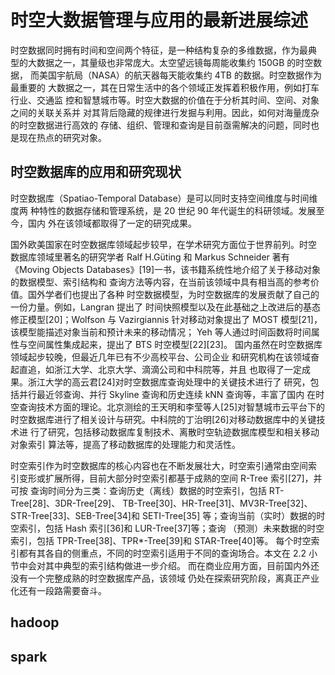 # 时空大数据管理与应用的最新进展综述

时空数据同时拥有时间和空间两个特征，是一种结构复杂的多维数据，作为最典 型的大数据之一，其量级也非常庞大。太空望远镜每周能收集约 150GB 的时空数据， 而美国宇航局（NASA）的航天器每天能收集约 4TB 的数据。时空数据作为最重要的 大数据之一，其在日常生活中的各个领域正发挥着积极作用，例如打车行业、交通监 控和智慧城市等。时空大数据的价值在于分析其时间、空间、对象之间的关联关系并 对其背后隐藏的规律进行发掘与利用。因此，如何对海量庞杂的时空数据进行高效的 存储、组织、管理和查询是目前亟需解决的问题，同时也是现在热点的研究对象。



## 时空数据库的应用和研究现状

时空数据库（Spatiao-Temporal Database）是可以同时支持空间维度与时间维度两 种特性的数据存储和管理系统，是 20 世纪 90 年代诞生的科研领域。发展至今，国内 外在该领域都取得了一定的研究成果。

国外欧美国家在时空数据库领域起步较早，在学术研究方面位于世界前列。时空 数据库领域里著名的研究学者 Ralf H.Güting 和 Markus Schneider 著有《Moving Objects Databases》[19]一书，该书籍系统性地介绍了关于移动对象的数据模型、索引结构和 查询方法等内容，在当前该领域中具有相当高的参考价值。国外学者们也提出了各种 时空数据模型，为时空数据库的发展贡献了自己的一份力量。例如，Langran 提出了 时间快照模型以及在此基础之上改进后的基态修正模型[20]；Wolfson 与 Vazirgiannis 针对移动对象提出了 MOST 模型[21]，该模型能描述对象当前和预计未来的移动情况； Yeh 等人通过时间函数将时间属性与空间属性集成起来，提出了 BTS 时空模型[22][23]。 国内虽然在时空数据库领域起步较晚，但最近几年已有不少高校平台、公司企业 和研究机构在该领域奋起直追，如浙江大学、北京大学、滴滴公司和中科院等，并且 也取得了一定成果。浙江大学的高云君[24]对时空数据库查询处理中的关键技术进行了 研究，包括并行最近邻查询、并行 Skyline 查询和历史连续 kNN 查询等，丰富了国内 在时空查询技术方面的理论。北京测绘的王天明和李莹等人[25]对智慧城市云平台下的 时空数据库进行了相关设计与研究。中科院的丁治明[26]对移动数据库中的关键技术进 行了研究，包括移动数据库复制技术、离散时空轨迹数据库模型和相关移动对象索引 算法等，提高了移动数据库的处理能力和灵活性。

时空索引作为时空数据库的核心内容也在不断发展壮大，时空索引通常由空间索 引变形或扩展所得，目前大部分时空索引都基于成熟的空间 R-Tree 索引[27]，并可按 查询时间分为三类：查询历史（离线）数据的时空索引，包括 RT-Tree[28]、3DR-Tree[29]、 TB-Tree[30]、HR-Tree[31]、MV3R-Tree[32]、STR-Tree[33]、SEB-Tree[34]和 SETI-Tree[35] 等；查询当前（实时）数据的时空索引，包括 Hash 索引[36]和 LUR-Tree[37]等；查询 （预测）未来数据的时空索引，包括 TPR-Tree[38]、TPR*-Tree[39]和 STAR-Tree[40]等。 每个时空索引都有其各自的侧重点，不同的时空索引适用于不同的查询场合。本文在 2.2 小节中会对其中典型的索引结构做进一步介绍。 而在商业应用方面，目前国内外还没有一个完整成熟的时空数据库产品，该领域 仍处在探索研究阶段，离真正产业化还有一段路需要奋斗。


## hadoop

## spark

